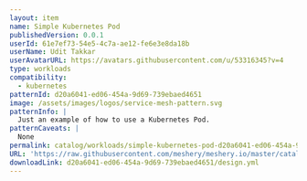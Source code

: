 ```yaml
---
layout: item
name: Simple Kubernetes Pod
publishedVersion: 0.0.1
userId: 61e7ef73-54e5-4c7a-ae12-fe6e3e8da18b
userName: Udit Takkar
userAvatarURL: https://avatars.githubusercontent.com/u/53316345?v=4
type: workloads
compatibility:
  - kubernetes
patternId: d20a6041-ed06-454a-9d69-739ebaed4651
image: /assets/images/logos/service-mesh-pattern.svg
patternInfo: |
  Just an example of how to use a Kubernetes Pod.
patternCaveats: |
  None
permalink: catalog/workloads/simple-kubernetes-pod-d20a6041-ed06-454a-9d69-739ebaed4651.html
URL: 'https://raw.githubusercontent.com/meshery/meshery.io/master/catalog/d20a6041-ed06-454a-9d69-739ebaed4651/0.0.1/design.yml'
downloadLink: d20a6041-ed06-454a-9d69-739ebaed4651/design.yml
---
```

